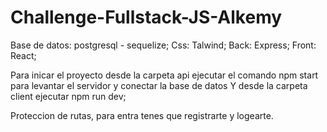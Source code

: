 # Challenge-Fullstack-JS-Alkemy

Base de datos: postgresql - sequelize;
Css: Talwind;
Back: Express;
Front: React;

Para inicar el proyecto desde la carpeta api ejecutar el comando npm start para levantar el servidor y conectar la base de datos
Y desde la carpeta client ejecutar npm run dev;

Proteccion de rutas, para entra tenes que registrarte y logearte.
